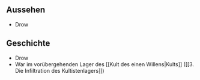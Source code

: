## Aussehen
+ Drow
## Geschichte
+ Drow
+ War im vorübergehenden Lager des [[Kult des einen Willens|Kults]] ([[3. Die Infiltration des Kultistenlagers]])
